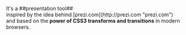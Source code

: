 <!--- id=its,class=step,data-x=850,data-y=3000,data-rotate=90,data-scale=5 --->
<p>It's a ##presentation tool## <br/>
inspired by the idea behind [prezi.com](http://prezi.com "prezi.com")<br/>
and based on the <strong>power of CSS3 transforms and transitions</strong> in modern browsers.</p>
